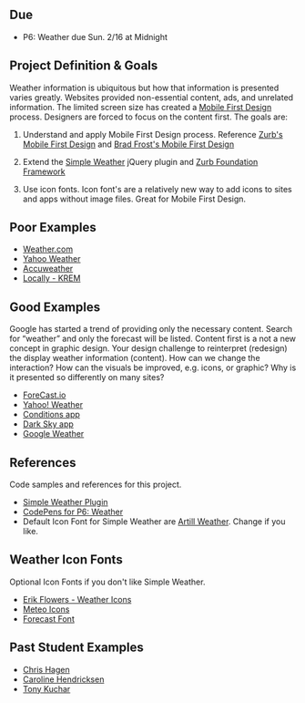 ## Due
* P6: Weather due Sun. 2/16 at Midnight

## Project Definition & Goals
Weather information is ubiquitous but how that information is presented varies greatly. Websites provided non-essential content, ads, and unrelated information. The limited screen size has created a [Mobile First Design](http://zurb.com/word/mobile-first) process. Designers are forced to focus on the content first. The goals are: 

1. Understand and apply Mobile First Design process. Reference [Zurb's Mobile First Design](http://zurb.com/word/mobile-first) and [Brad Frost's Mobile First Design](http://bradfrostweb.com/blog/web/mobile-first-responsive-web-design/)

2. Extend the [Simple Weather](http://www.unheap.com/other/standalone-widgets/simpleweather/) jQuery plugin and [Zurb Foundation Framework](http://foundation.zurb.com/)

3. Use icon fonts. Icon font's are a relatively new way to add icons to sites and apps without image files. Great for Mobile First Design.

## Poor Examples

* [Weather.com](http://www.b.weather.com/?pin=true)
* [Yahoo Weather](http://weather.yahoo.com/)
* [Accuweather](http://www.accuweather.com/en/us/cheney-wa/99004/weather-forecast/336377)
* [Locally - KREM](http://www.krem.com/weather)

## Good Examples

Google has started a trend of providing only the necessary content. Search for “weather” and only the forecast will be listed. Content first is a not a new concept in graphic design. Your design challenge to reinterpret (redesign) the display weather information (content). How can we change the interaction? How can the visuals be improved, e.g. icons, or graphic? Why is it presented so differently on many sites? 

* [ForeCast.io](http://forecast.io)
* [Yahoo! Weather](https://itunes.apple.com/us/app/yahoo!-weather/id628677149?mt=8)
* [Conditions app](http://conditionsapp.com/)
* [Dark Sky app](http://darkskyapp.com/)
* [Google Weather](https://www.dropbox.com/s/o4ru3xw95zl5oex/Google-Weather.jpg)

## References
Code samples and references for this project. 
 
* [Simple Weather Plugin](http://www.unheap.com/other/standalone-widgets/simpleweather/)
* [CodePens for P6: Weather](http://codepen.io/collection/mieBc/)
* Default Icon Font for Simple Weather are [Artill Weather](http://fonts.artill.de/collection/artill-weather-icons). Change if you like.

## Weather Icon Fonts
Optional Icon Fonts if you don't like Simple Weather.  
* [Erik Flowers - Weather Icons](http://erikflowers.github.io/weather-icons/)
* [Meteo Icons](http://www.alessioatzeni.com/meteocons/)
* [Forecast Font](http://forecastfont.iconvau.lt/)

## Past Student Examples
* [Chris Hagen](http://studentweb.ewu.edu/chagen89/378/p3-final/)
* [Caroline Hendricksen](http://studentweb.ewu.edu/chenriksen/378/p3-final/)
* [Tony Kuchar](http://studentweb.ewu.edu/akuchar/378/p3/)
